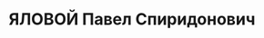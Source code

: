 ---
title: ЯЛОВОЙ Павел Спиридонович
description: "1902 року народження, м. Кам'янське Дніпропетровської області, українець,\
  \ освіта початкова, безпартійний. Інженер-металург. Проживав: м. Маріуполь Донецької\
  \ області, завод ім. Ілліча, кол. \"А\", буд. №50, кв. 2. \n  Заарештований 8 серпня\
  \ 1937 року. Трійкою УНКВС по Донецькій області 17 листопада 1937 року засуджений\
  \ до розстрілу з конфіскацією майна. \n  Реабілітований у 1955 році."
---